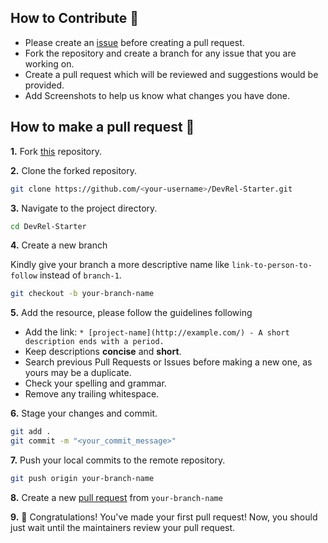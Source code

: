 ## How to Contribute 🚀

- Please create an [issue](issues) before creating a pull request.
- Fork the repository and create a branch for any issue that you are working on.
- Create a pull request which will be reviewed and suggestions would be provided.
- Add Screenshots to help us know what changes you have done.

## How to make a pull request 🤔

**1.** Fork [this](repo) repository.

**2.** Clone the forked repository.

```bash
git clone https://github.com/<your-username>/DevRel-Starter.git
```

**3.** Navigate to the project directory.

```bash
cd DevRel-Starter
```

**4.** Create a new branch

Kindly give your branch a more descriptive name like `link-to-person-to-follow` instead of `branch-1`.


```bash
git checkout -b your-branch-name
```

**5.** Add the resource, please follow the guidelines following

- Add the link: `* [project-name](http://example.com/) - A short description ends with a period.`
- Keep descriptions **concise** and **short**.
- Search previous Pull Requests or Issues before making a new one, as yours may be a duplicate.
- Check your spelling and grammar.
- Remove any trailing whitespace.

**6.** Stage your changes and commit.

```bash
git add .
git commit -m "<your_commit_message>"
```

**7.** Push your local commits to the remote repository.

```bash
git push origin your-branch-name
```

**8.** Create a new [pull request](https://help.github.com/en/github/collaborating-with-issues-and-pull-requests/creating-a-pull-request) from `your-branch-name`

**9.** 🎉 Congratulations! You've made your first pull request! Now, you should just wait until the maintainers review your pull request.
